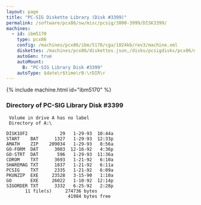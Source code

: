 ```yaml
---
layout: page
title: "PC-SIG Diskette Library (Disk #3399)"
permalink: /software/pcx86/sw/misc/pcsig/3000-3999/DISK3399/
machines:
  - id: ibm5170
    type: pcx86
    config: /machines/pcx86/ibm/5170/cga/1024kb/rev3/machine.xml
    diskettes: /machines/pcx86/diskettes.json,/disks/pcsigdisks/pcx86/diskettes.json
    autoGen: true
    autoMount:
      B: "PC-SIG Library Disk #3399"
    autoType: $date\r$time\rB:\rDIR\r
---
```


{% include machine.html id="ibm5170" %}

### Directory of PC-SIG Library Disk #3399

     Volume in drive A has no label
     Directory of A:\

    DISK1OF2            29   1-29-93  10:44a
    START    BAT      1327   1-29-93  12:33p
    AMATH    ZIP    209034   1-29-93   8:56a
    GO-FORM  DAT      3003  12-16-92   4:36p
    GO-STRT  DAT       596   1-29-93  11:36a
    CDROM    TXT      3693   1-21-92   6:10a
    SHAREMAG TXT      1837   1-21-92   6:11a
    PCSIG    TXT      2335   1-21-92   6:09a
    PKUNZIP  EXE     23528   3-15-90   1:10a
    GO       EXE     26022   1-10-92  12:14p
    SIGORDER TXT      3332   6-25-92   2:28p
           11 file(s)     274736 bytes
                           41984 bytes free

